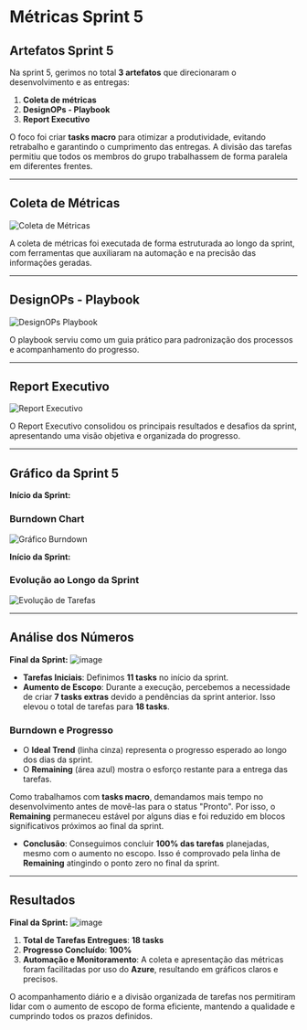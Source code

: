 # **Métricas Sprint 5**

## **Artefatos Sprint 5**  
Na sprint 5, gerimos no total **3 artefatos** que direcionaram o desenvolvimento e as entregas:  
1. **Coleta de métricas**  
2. **DesignOPs - Playbook**  
3. **Report Executivo**  

O foco foi criar **tasks macro** para otimizar a produtividade, evitando retrabalho e garantindo o cumprimento das entregas. A divisão das tarefas permitiu que todos os membros do grupo trabalhassem de forma paralela em diferentes frentes.

---

## **Coleta de Métricas**  
![Coleta de Métricas](https://github.com/user-attachments/assets/6a0f4ac1-593f-4612-98e1-d0b69ac437a5)  

A coleta de métricas foi executada de forma estruturada ao longo da sprint, com ferramentas que auxiliaram na automação e na precisão das informações geradas.

---

## **DesignOPs - Playbook**  
![DesignOPs Playbook](https://github.com/user-attachments/assets/56fe04f3-4b9d-4fc2-8239-1397702c03c3)  

O playbook serviu como um guia prático para padronização dos processos e acompanhamento do progresso.

---

## **Report Executivo**  
![Report Executivo](https://github.com/user-attachments/assets/374024e9-9982-45ae-92cf-28cad3717e59)  

O Report Executivo consolidou os principais resultados e desafios da sprint, apresentando uma visão objetiva e organizada do progresso.

---

## **Gráfico da Sprint 5**  

**Início da Sprint:**
### **Burndown Chart**  
![Gráfico Burndown](https://github.com/user-attachments/assets/d0665bac-ba03-4e2f-8e13-4d4e6beb24e3)  

**Início da Sprint:**
### **Evolução ao Longo da Sprint**  
![Evolução de Tarefas](https://github.com/user-attachments/assets/2ad0b486-4d49-479c-a9ec-e9939c38113f)  

---

## **Análise dos Números**  

**Final da Sprint:**
![image](https://github.com/user-attachments/assets/98282293-2907-4b90-bd04-7824357a0772)

- **Tarefas Iniciais**: Definimos **11 tasks** no início da sprint.  
- **Aumento de Escopo**: Durante a execução, percebemos a necessidade de criar **7 tasks extras** devido a pendências da sprint anterior. Isso elevou o total de tarefas para **18 tasks**.  

### **Burndown e Progresso**  
- O **Ideal Trend** (linha cinza) representa o progresso esperado ao longo dos dias da sprint.  
- O **Remaining** (área azul) mostra o esforço restante para a entrega das tarefas.  

Como trabalhamos com **tasks macro**, demandamos mais tempo no desenvolvimento antes de movê-las para o status "Pronto". Por isso, o **Remaining** permaneceu estável por alguns dias e foi reduzido em blocos significativos próximos ao final da sprint.  

- **Conclusão**: Conseguimos concluir **100% das tarefas** planejadas, mesmo com o aumento no escopo. Isso é comprovado pela linha de **Remaining** atingindo o ponto zero no final da sprint.  

---

## **Resultados**  

**Final da Sprint:**
![image](https://github.com/user-attachments/assets/98282293-2907-4b90-bd04-7824357a0772)

1. **Total de Tarefas Entregues**: **18 tasks**  
2. **Progresso Concluído**: **100%**  
3. **Automação e Monitoramento**: A coleta e apresentação das métricas foram facilitadas por uso do **Azure**, resultando em gráficos claros e precisos.  

O acompanhamento diário e a divisão organizada de tarefas nos permitiram lidar com o aumento de escopo de forma eficiente, mantendo a qualidade e cumprindo todos os prazos definidos.  
